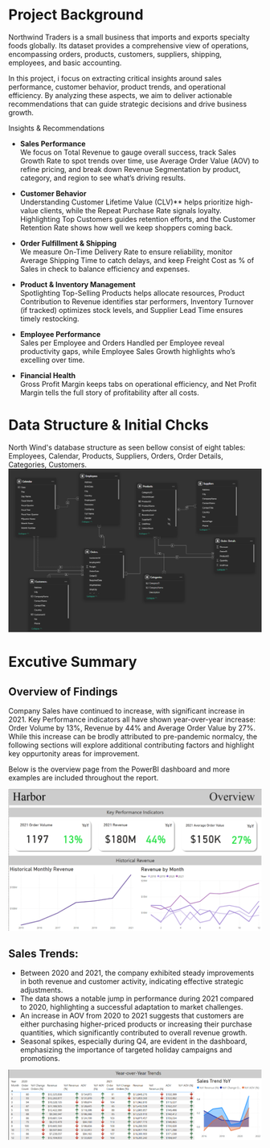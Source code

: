 # Project Background
Northwind Traders is a small business that imports and exports specialty foods globally. Its dataset provides a comprehensive view of operations, encompassing orders, products, customers, suppliers, shipping, employees, and basic accounting.

In this project, i focus on extracting critical insights around sales performance, customer behavior, product trends, and operational efficiency. By analyzing these aspects, we aim to deliver actionable recommendations that can guide strategic decisions and drive business growth.

Insights & Recommendations  
- **Sales Performance**  
  We focus on Total Revenue to gauge overall success, track Sales Growth Rate to spot trends over time, use Average Order Value (AOV) to refine pricing, and break    down Revenue Segmentation by product, category, and region to see what’s driving results.  

- **Customer Behavior**  
  Understanding Customer Lifetime Value (CLV)** helps prioritize high-value clients, while the Repeat Purchase Rate signals loyalty. Highlighting Top Customers       guides retention efforts, and the Customer Retention Rate shows how well we keep shoppers coming back.  

- **Order Fulfillment & Shipping**  
  We measure On-Time Delivery Rate to ensure reliability, monitor Average Shipping Time to catch delays, and keep Freight Cost as % of Sales in check to balance     efficiency and expenses.  

- **Product & Inventory Management**  
  Spotlighting Top-Selling Products helps allocate resources, Product Contribution to Revenue identifies star performers, Inventory Turnover (if tracked) optimizes   stock levels, and Supplier Lead Time ensures timely restocking.  

- **Employee Performance**  
  Sales per Employee and Orders Handled per Employee reveal productivity gaps, while Employee Sales Growth highlights who’s excelling over time. 

- **Financial Health**  
  Gross Profit Margin keeps tabs on operational efficiency, and Net Profit Margin tells the full story of profitability after all costs.

# Data Structure & Initial Chcks
North Wind's database structure as seen bellow consist of eight tables: Employees, Calendar, Products, Suppliers, Orders, Order Details, Categories, Customers.
![image](https://github.com/Ahmdmnz/NorthWind-Analysis/blob/main/Screenshot%202025-03-29%20062536.png?raw=true)

# Excutive Summary
## Overview of Findings
Company Sales have continued to increase, with significant increase in 2021. Key Performance indicators all have shown year-over-year increase: Order Volume by 13%, Revenue by 44% and Average Order Value by 27%. While this increase can be brodly attributed to pre-pandemic normalcy, the following sections will explore additional contributing factors and highlight key oppurtonity areas for improvement.

Below is the overview page from the PowerBI dashboard and more examples are included throughout the report.

![image](https://github.com/Ahmdmnz/NorthWind-Analysis/blob/main/Screenshot%202025-03-31%20051222.png?raw=true)

## Sales Trends:
- Between 2020 and 2021, the company exhibited steady improvements in both revenue and customer activity, indicating effective strategic adjustments.
- The data shows a notable jump in performance during 2021 compared to 2020, highlighting a successful adaptation to market challenges.
- An increase in AOV from 2020 to 2021 suggests that customers are either purchasing higher-priced products or increasing their purchase quantities, which significantly contributed to overall revenue growth.
- Seasonal spikes, especially during Q4, are evident in the dashboard, emphasizing the importance of targeted holiday campaigns and promotions.

![image](https://github.com/Ahmdmnz/NorthWind-Analysis/blob/main/%E2%80%8F%E2%80%8F%D9%84%D9%82%D8%B7%D8%A9%20%D8%A7%D9%84%D8%B4%D8%A7%D8%B4%D8%A9%20(1517).png?raw=true)

